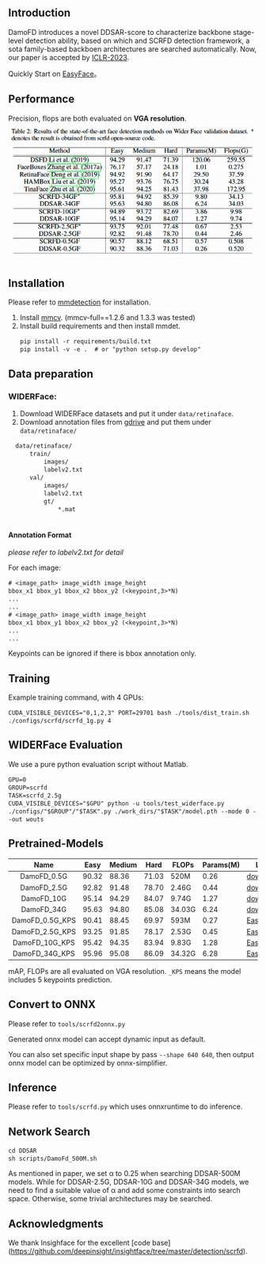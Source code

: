 ## Introduction

DamoFD introduces a novel DDSAR-score to characterize backbone stage-level detection ability, based on which and SCRFD detection framework, a sota family-based backboen architectures are searched automatically. Now, our paper is accepted by [ICLR-2023](https://openreview.net/pdf?id=NkJOhtNKX91).

Quickly Start on [EasyFace](https://github.com/ly19965/EasyFace/tree/master/face_project/face_detection/DamoFD)。

## Performance

Precision, flops are both evaluated on **VGA resolution**.
![DamoFD性能](demo/DamoFD_ap.jpg)

## Installation

Please refer to [mmdetection](https://github.com/open-mmlab/mmdetection/blob/master/docs/en/get_started.md#installation) for installation.
 
  1. Install [mmcv](https://github.com/open-mmlab/mmcv). (mmcv-full==1.2.6 and 1.3.3 was tested)
  2. Install build requirements and then install mmdet.
       ```
       pip install -r requirements/build.txt
       pip install -v -e .  # or "python setup.py develop"
       ```

## Data preparation

### WIDERFace:
  1. Download WIDERFace datasets and put it under `data/retinaface`.
  2. Download annotation files from [gdrive](https://drive.google.com/file/d/1UW3KoApOhusyqSHX96yEDRYiNkd3Iv3Z/view?usp=sharing) and put them under `data/retinaface/`
 
   ```
     data/retinaface/
         train/
             images/
             labelv2.txt
         val/
             images/
             labelv2.txt
             gt/
                 *.mat
             
   ```
 

#### Annotation Format 

*please refer to labelv2.txt for detail*

For each image:
  ```
  # <image_path> image_width image_height
  bbox_x1 bbox_y1 bbox_x2 bbox_y2 (<keypoint,3>*N)
  ...
  ...
  # <image_path> image_width image_height
  bbox_x1 bbox_y1 bbox_x2 bbox_y2 (<keypoint,3>*N)
  ...
  ...
  ```
Keypoints can be ignored if there is bbox annotation only.


## Training

Example training command, with 4 GPUs:
```
CUDA_VISIBLE_DEVICES="0,1,2,3" PORT=29701 bash ./tools/dist_train.sh ./configs/scrfd/scrfd_1g.py 4
```

## WIDERFace Evaluation

We use a pure python evaluation script without Matlab.

```
GPU=0
GROUP=scrfd
TASK=scrfd_2.5g
CUDA_VISIBLE_DEVICES="$GPU" python -u tools/test_widerface.py ./configs/"$GROUP"/"$TASK".py ./work_dirs/"$TASK"/model.pth --mode 0 --out wouts
```


## Pretrained-Models

|      Name      | Easy  | Medium | Hard  | FLOPs | Params(M) |  Link                                                         |
| :------------: | ----- | ------ | ----- | ----- | --------- |  ------------------------------------------------------------ |
|   DamoFD_0.5G  | 90.32 | 88.36  | 71.03 | 520M  | 0.26      |  [download](https://drive.google.com/drive/folders/1WbPKfsQ3G9j7c-kxLIQddQ6W7xK8mAQ_?usp=share_link) |
|   DamoFD_2.5G  | 92.82 | 91.48  | 78.70 | 2.46G | 0.44      |  [download](https://drive.google.com/drive/folders/1WbPKfsQ3G9j7c-kxLIQddQ6W7xK8mAQ_?usp=share_link) |
|   DamoFD_10G   | 95.14 | 94.29  | 84.07 | 9.74G | 1.27      |  [download](https://drive.google.com/drive/folders/1WbPKfsQ3G9j7c-kxLIQddQ6W7xK8mAQ_?usp=share_link) |
|   DamoFD_34G   | 95.63 | 94.80  | 85.08 | 34.03G| 6.24      |  [download](https://drive.google.com/drive/folders/1WbPKfsQ3G9j7c-kxLIQddQ6W7xK8mAQ_?usp=share_link) |
|   DamoFD_0.5G_KPS  | 90.41 | 88.45 | 69.97 | 593M  | 0.27   |  [EasyFace](https://github.com/ly19965/EasyFace/tree/master/face_project/face_detection/DamoFD) |
|   DamoFD_2.5G_KPS  | 93.25 | 91.85 | 78.17 | 2.53G | 0.45   |  [EasyFace](https://github.com/ly19965/EasyFace/tree/master/face_project/face_detection/DamoFD) |
|   DamoFD_10G_KPS   | 95.42 | 94.35 | 83.94 | 9.83G | 1.28   |  [EasyFace](https://github.com/ly19965/EasyFace/tree/master/face_project/face_detection/DamoFD) |
|   DamoFD_34G_KPS   | 95.96 | 95.08 | 86.09 |34.32G | 6.28   |  [EasyFace](https://github.com/ly19965/EasyFace/tree/master/face_project/face_detection/DamoFD) |

mAP, FLOPs are all evaluated on VGA resolution.
``_KPS`` means the model includes 5 keypoints prediction.

## Convert to ONNX

Please refer to `tools/scrfd2onnx.py`

Generated onnx model can accept dynamic input as default.

You can also set specific input shape by pass ``--shape 640 640``, then output onnx model can be optimized by onnx-simplifier.


## Inference

Please refer to `tools/scrfd.py` which uses onnxruntime to do inference.

## Network Search
```
cd DDSAR
sh scripts/DamoFd_500M.sh
```
As mentioned in paper,  we set α to 0.25 when searching DDSAR-500M models. While for DDSAR-2.5G, DDSAR-10G and DDSAR-34G models, we need to find a suitable value of α and add some constraints into search space. Otherwise, some trivial architectures may be searched.

## Acknowledgments

We thank Insighface for the excellent [code base] (https://github.com/deepinsight/insightface/tree/master/detection/scrfd).
